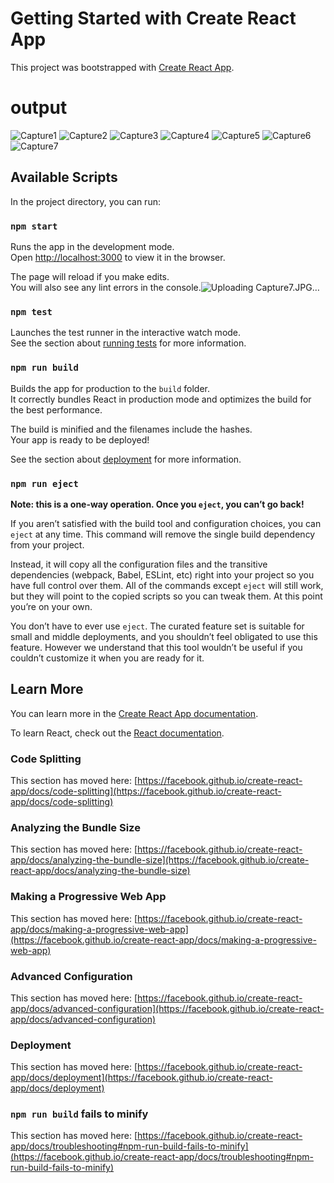 # Getting Started with Create React App

This project was bootstrapped with [Create React App](https://github.com/facebook/create-react-app).

# output
![Capture1](https://user-images.githubusercontent.com/110678374/207795519-4a855756-41e0-47e3-aaa2-cf2fa422eb9f.JPG)
![Capture2](https://user-images.githubusercontent.com/110678374/207795521-a6527b62-8245-4045-8243-00441407f96e.JPG)
![Capture3](https://user-images.githubusercontent.com/110678374/207795523-aa7cd39d-e1f9-47aa-820f-a6eef24af9ae.JPG)
![Capture4](https://user-images.githubusercontent.com/110678374/207795526-a6416370-4559-4196-aa69-e4853cc7ca74.JPG)
![Capture5](https://user-images.githubusercontent.com/110678374/207795528-35233734-c029-4a7d-9ecf-c5c34a62df95.JPG)
![Capture6](https://user-images.githubusercontent.com/110678374/207795536-6425583c-e82a-4b1a-84db-84f4600237ea.JPG)
![Capture7](https://user-images.githubusercontent.com/110678374/207795513-e3464987-ca2d-4f26-b975-6319481aaad8.JPG)


## Available Scripts

In the project directory, you can run:

### `npm start`

Runs the app in the development mode.\
Open [http://localhost:3000](http://localhost:3000) to view it in the browser.

The page will reload if you make edits.\
You will also see any lint errors in the console.![Uploading Capture7.JPG…]()


### `npm test`

Launches the test runner in the interactive watch mode.\
See the section about [running tests](https://facebook.github.io/create-react-app/docs/running-tests) for more information.

### `npm run build`

Builds the app for production to the `build` folder.\
It correctly bundles React in production mode and optimizes the build for the best performance.

The build is minified and the filenames include the hashes.\
Your app is ready to be deployed!

See the section about [deployment](https://facebook.github.io/create-react-app/docs/deployment) for more information.

### `npm run eject`

**Note: this is a one-way operation. Once you `eject`, you can’t go back!**

If you aren’t satisfied with the build tool and configuration choices, you can `eject` at any time. This command will remove the single build dependency from your project.

Instead, it will copy all the configuration files and the transitive dependencies (webpack, Babel, ESLint, etc) right into your project so you have full control over them. All of the commands except `eject` will still work, but they will point to the copied scripts so you can tweak them. At this point you’re on your own.

You don’t have to ever use `eject`. The curated feature set is suitable for small and middle deployments, and you shouldn’t feel obligated to use this feature. However we understand that this tool wouldn’t be useful if you couldn’t customize it when you are ready for it.

## Learn More

You can learn more in the [Create React App documentation](https://facebook.github.io/create-react-app/docs/getting-started).

To learn React, check out the [React documentation](https://reactjs.org/).

### Code Splitting

This section has moved here: [https://facebook.github.io/create-react-app/docs/code-splitting](https://facebook.github.io/create-react-app/docs/code-splitting)

### Analyzing the Bundle Size

This section has moved here: [https://facebook.github.io/create-react-app/docs/analyzing-the-bundle-size](https://facebook.github.io/create-react-app/docs/analyzing-the-bundle-size)

### Making a Progressive Web App

This section has moved here: [https://facebook.github.io/create-react-app/docs/making-a-progressive-web-app](https://facebook.github.io/create-react-app/docs/making-a-progressive-web-app)

### Advanced Configuration

This section has moved here: [https://facebook.github.io/create-react-app/docs/advanced-configuration](https://facebook.github.io/create-react-app/docs/advanced-configuration)

### Deployment

This section has moved here: [https://facebook.github.io/create-react-app/docs/deployment](https://facebook.github.io/create-react-app/docs/deployment)

### `npm run build` fails to minify

This section has moved here: [https://facebook.github.io/create-react-app/docs/troubleshooting#npm-run-build-fails-to-minify](https://facebook.github.io/create-react-app/docs/troubleshooting#npm-run-build-fails-to-minify)

